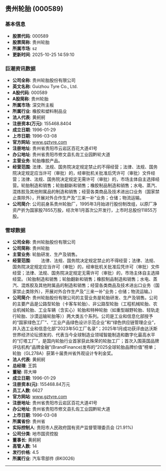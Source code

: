 ## 贵州轮胎 (000589)

### 基本信息

- **股票代码**: 000589
- **股票简称**: 贵州轮胎
- **所属市场**: sz
- **更新时间**: 2025-10-25 14:59:10

### 巨潮资讯数据

- **公司全称**: 贵州轮胎股份有限公司
- **英文名称**: Guizhou Tyre Co., Ltd.
- **A股代码**: 000589
- **A股简称**: 贵州轮胎
- **所属市场**: 深交所主板
- **所属行业**: 橡胶和塑料制品业
- **法人代表**: 黄舸舸
- **注册资本(万元)**: 155468.8404
- **成立日期**: 1996-01-29
- **上市日期**: 1996-03-08
- **官方网站**: www.gztyre.com
- **注册地址**: 贵州省贵阳市云岩区百花大道41号
- **办公地址**: 贵州省贵阳市修文县扎佐工业园黔轮大道
- **主营业务**: 轮胎橡胶产品。
- **经营范围**: 法律、法规、国务院决定规定禁止的不得经营；法律、法规、国务院决定规定应当许可（审批）的，经审批机关批准后凭许可（审批）文件经营；法律、法规、国务院决定规定无需许可（审批）的，市场主体自主选择经营。轮胎制造和销售；轮胎翻新和销售；橡胶制品制造和销售；水电、蒸汽、混炼胶及其他附属品的制造和销售；经营各类商品及技术进出口业务（国家禁止类除外），开展对外合作生产及“三来一补”业务；仓储；物流运输。
- **公司简介**: 公司前身系贵州轮胎厂，1995年3月始进行股份制改组，以原厂净资产折为国家股7855万股，经次年1月首次公开发行，上市时总股份11855万股。

### 雪球数据

- **公司全称**: 贵州轮胎股份有限公司
- **公司简称**: 贵州轮胎
- **主营业务**: 轮胎研发、生产及销售。
- **经营范围**: 　　法律、法规、国务院决定规定禁止的不得经营；法律、法规、国务院决定规定应当许可（审批）的，经审批机关批准后凭许可（审批）文件经营；法律、法规、国务院决定规定无需许可（审批）的，市场主体自主选择经营。（轮胎制造和销售；轮胎翻新和销售；橡胶制品制造和销售；水电、蒸汽、混炼胶及其他附属品的制造和销售；经营各类商品及技术进出口业务（国家禁止类除外），开展对外合作生产及“三来一补”业务；仓储；物流运输。）
- **公司简介**: 贵州轮胎股份有限公司的主营业务是轮胎研发、生产及销售。公司的主要产品是公路型轮胎（卡客车轮胎）、非公路型轮胎（工程机械轮胎、农业机械轮胎、工业车辆（含实心）轮胎和特种轮胎（如重型越野轮胎、轻轨走行轮胎、沙漠运输轮胎等））两大类五个系列。公司是工业和信息化部授予的“国家绿色工厂”、“工业产品绿色设计示范企业”和“绿色供应链管理企业”，并入选工业和信息化部“2023年5G工厂名录”；2025年1月成功获评由达沃斯世界经济论坛颁发的、代表当今全球制造业领域智能制造和数字化最高水平的“灯塔工厂”，是国内轮胎行业首家获此殊荣的轮胎工厂；首次入围英国品牌评估机构“品牌金融”(BrandFinance)发布的“2025全球轮胎品牌价值”榜单；轮胎（GL278A）获第十届贵州省外观设计专利金奖。
- **法人代表**: 黄舸舸
- **总经理**: 王鹍
- **董秘**: 蒋大坤
- **成立日期**: 1996-01-29
- **注册资本(元)**: 155468.84万元
- **员工人数**: 6627
- **官方网站**: www.gztyre.com
- **注册地址**: 贵州省贵阳市云岩区百花大道41号
- **办公地址**: 贵州省贵阳市修文县扎佐工业园黔轮大道
- **上市日期**: 1996-03-08
- **所属省份**: 贵州省
- **实际控制人**: 贵阳市人民政府国有资产监督管理委员会 (21.91%)
- **公司分类**: 地市国资控股
- **董事长**: 黄舸舸
- **高管人数**: 14
- **发行价格**: 4.5
- **所属行业**: 汽车零部件 (BK0026)

---